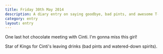 ```yaml
---
title: Friday 30th May 2014
description: A diary entry on saying goodbye, bad pints, and awesome T-shirts
category: entry
layout: entry
---
```


One last hot chocolate meeting with Cinti. I'm gonna miss this girl!

Star of Kings for Cinti's leaving drinks (bad pints and watered-down spirits).
